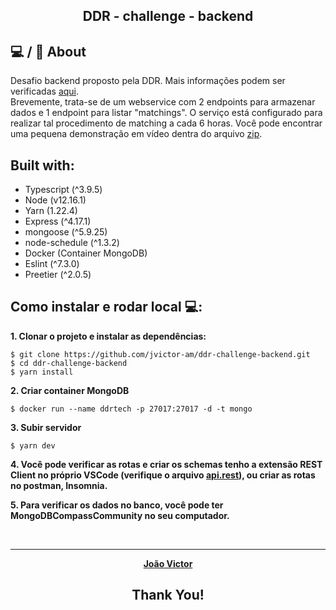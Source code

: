 <h2 align="center">
  DDR - challenge - backend
</h2>

## :computer: / :iphone: About

Desafio backend proposto pela DDR. Mais informações podem ser verificadas [aqui](https://github.com/viniciuspsw/ddr-challenge).<br>
Brevemente, trata-se de um webservice com 2 endpoints para armazenar dados e 1 endpoint para listar "matchings". O serviço está configurado para realizar
tal procedimento de matching a cada 6 horas. Você pode encontrar uma pequena demonstração em vídeo dentra do arquivo [zip](.github).
## Built with:

- Typescript (^3.9.5)
- Node (v12.16.1)
- Yarn (1.22.4)
- Express (^4.17.1)
- mongoose (^5.9.25)
- node-schedule (^1.3.2)
- Docker (Container MongoDB)
- Eslint (^7.3.0)
- Preetier (^2.0.5)

## Como instalar e rodar local :computer:</strong>:

<strong>1. Clonar o projeto e instalar as dependências:</strong>

```
$ git clone https://github.com/jvictor-am/ddr-challenge-backend.git
$ cd ddr-challenge-backend
$ yarn install
```

<strong>2. Criar container MongoDB</strong>

```
$ docker run --name ddrtech -p 27017:27017 -d -t mongo
```

<strong>3. Subir servidor</strong>

```
$ yarn dev
```


<strong>4. Você pode verificar as rotas e criar os schemas tenho a extensão REST Client no próprio VSCode (verifique o arquivo [api.rest](api.rest)), ou criar as rotas no postman, Insomnia.</strong>

<strong>5. Para verificar os dados no banco, você pode ter MongoDBCompassCommunity no seu computador.</strong>

<br>

---

[<p align="center">**João Victor**</p>](https://www.linkedin.com/in/jo%C3%A3o-victor-de-andrade-mesquita-848a09122/)

<h2 align="center">
  Thank You!
</h2>

